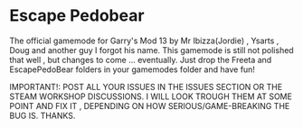 Escape Pedobear
==============

The official gamemode for Garry's Mod 13 by Mr Ibizza(Jordie) , Ysarts , Doug and another guy I forgot his name.
This gamemode is still not polished that well , but changes to come ... eventually. Just drop the Freeta and EscapePedoBear folders in your gamemodes folder and have fun!

IMPORTANT!: POST ALL YOUR ISSUES IN THE ISSUES SECTION OR THE STEAM WORKSHOP DISCUSSIONS. I WILL LOOK TROUGH THEM AT SOME POINT AND FIX IT , DEPENDING ON HOW SERIOUS/GAME-BREAKING THE BUG IS. THANKS.
